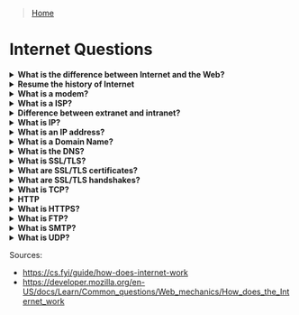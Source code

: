 > [Home](../README.md)

# Internet Questions


<!-- $Q:C -->
<details id="internet-vs-web">
<summary><b>What is the difference between Internet and the Web?</b></summary>

Internet is the infrastructure, whereas the Web is a service built on top of the infrastructure.

It is worth noting there are several other services built on top of the Internet, such as email and IRC.
</details>


<!-- $Q:B -->
<details id="history">
<summary><b>Resume the history of Internet</b></summary>

In the 60s, The US army needs a decentralized communication network in case of a nuclear attack. After developments by US universities and research centers, Internet opens to other countries (the UK first).

Internet relied on existing infrastructure (power, telephone) to develop itself.

**Modems** were developed to allow communication over telephone lines. By connecting routers to routers, networks to networks, Internet scaled worldwide.

**ISPs** opened the Internet to commercial use.
</details>


<!-- $Q:B -->
<details id="modem">
<summary><b>What is a modem?</b></summary>

A device that connects a computer network to the telephone infrastructure by modulating and demodulating (hence the name).

It modulates an analog signal to digital information.

It also decodes carrier signals to demodulates the transmitted information.

The main aim of the Modem is to produce a signal that can be transmitted easily and decoded to reproduce the digital data in its original form. Modems are also used for transmitting analog signals, such as Light Emitting Diodes (LED) or radio.
</details>


<!-- $Q:C -->
<details id="isp">
<summary><b>What is a ISP?</b></summary>

An Internet Service Provider is a company that manages some special routers that are all linked together and can also access other ISPs' routers. The Internet consists of this whole infrastructure of networks.
</details>


<!-- $Q:D -->
<details id="extranet-vs-intranet">
<summary><b>Difference between extranet and intranet?</b></summary>

Intranets: private networks, restricted to members of a particular organization.

Extranets: very similar to Intranets, except they open to other organizations. They're used to share information with clients and stakeholders.
</details>


<!-- $Q:D -->
<details id="ip">
<summary><b>What is IP?</b></summary>

Internet protocol
</details>


<!-- $Q:C -->
<details id="ip-address">
<summary><b>What is an IP address?</b></summary>

IP Address: A unique identifier assigned to each device on a network. Necessary to route data to the correct destination. 

It's an address typically made of a series of four numbers separated by dots, for example: `192.168.2.10`.

There are two versions of IP addresses: the old **IPv4** and the more recent **IPv6**.
</details>


<!-- $Q:C -->
<details id="domain-name">
<summary><b>What is a Domain Name?</b></summary>

Domain Name: a human-readable name (alias) used to identify an IP address.

E.g.: "google.com" is a domain name used on top of the IP address `142.250.190.78`. The IP address may change over time but the domain name can stay the same.

Domain names are translated into IP addresses using the **DNS**.
</details>


<!-- $Q:C -->
<details id="dns">
<summary><b>What is the DNS?</b></summary>

Domain Name System: part of the internet infrastructure, responsible for translating domain names into IP addresses. When you enter a domain name into your web browser, your computer sends a DNS query to a DNS server, which returns the corresponding IP address.
<!-- $TODO: what is a DNS query? -->
<!-- $TODO: what is a DNS server? -->
</details>


<!-- $Q:D -->
<details id="ssl-tls">
<summary><b>What is SSL/TLS?</b></summary>

Secure Sockets Layer/Transport Layer Security: provide secure communication over the internet.
</details>


<!-- $Q:D -->
<details id="ssl-tls-certificates">
<summary><b>What are SSL/TLS certificates?</b></summary>

SSL/TLS Certificates are used to establish trust between the client and server. They contain information about the identity of the server and are signed by a trusted 3rd party (a Certificate Authority) to verify their authenticity.

Use SSL/TLS when transmitting sensitive data. Devs need to obtain and maintain valid SSL/TLS certificates for their servers, and follow best practices for configuring and securing SSL/TLS connections.

<!-- $TODO: certificate authority -->
</details>


<!-- $Q:D -->
<details id="#ssl-tls-handshakes">
<summary><b>What are SSL/TLS handshakes?</b></summary>

A process during which the client and server exchange information to negotiate the encryption algorithm and other parameters for the secure connection.
</details>


<!-- $Q:D -->
<details id="tcp">
<summary><b>What is TCP?</b></summary>

Transmission Control Protocol: communication protocol used by most internet-based applications (TCP/IP). Provides a reliable, ordered, and error-checked delivery of data.
</details>


<!-- $Q:D -->
<details id="http">
<summary><b>HTTP</b></summary>

Protocol used to transfer data between web clients and servers.

**How it works:** When you visit a website, your web browser sends an **HTTP request** to the server, asking for the webpage or other resource you've requested. The server then sends an **HTTP response** back to the client, containing the requested data.

By default, HTTP uses TCP port 80.
</details>


<!-- $Q:C -->
<details id="https">
<summary><b>What is HTTPS?</b></summary>

Hyper Text Transfer Protocol Secure: A more secure, encrypted version of HTTP. HTTPS encrypts the data using SSL/TLS (Secure Sockets Layer/Transport Layer Security) encryption.

HTTPS by default uses port 443.
</details>


<!-- $Q:D -->
<details id="ftp">
<summary><b>What is FTP?</b></summary>

File Transfer Protocol.
</details>


<!-- $Q:D -->
<details id="smtp">
<summary><b>What is SMTP?</b></summary>

Simple Mail Transfer Protocol.
</details>


<!-- $Q:D -->
<details id="udp">
<summary><b>What is UDP?</b></summary>

User Datagram Protocol.
</details>


Sources:
- https://cs.fyi/guide/how-does-internet-work
- https://developer.mozilla.org/en-US/docs/Learn/Common_questions/Web_mechanics/How_does_the_Internet_work

